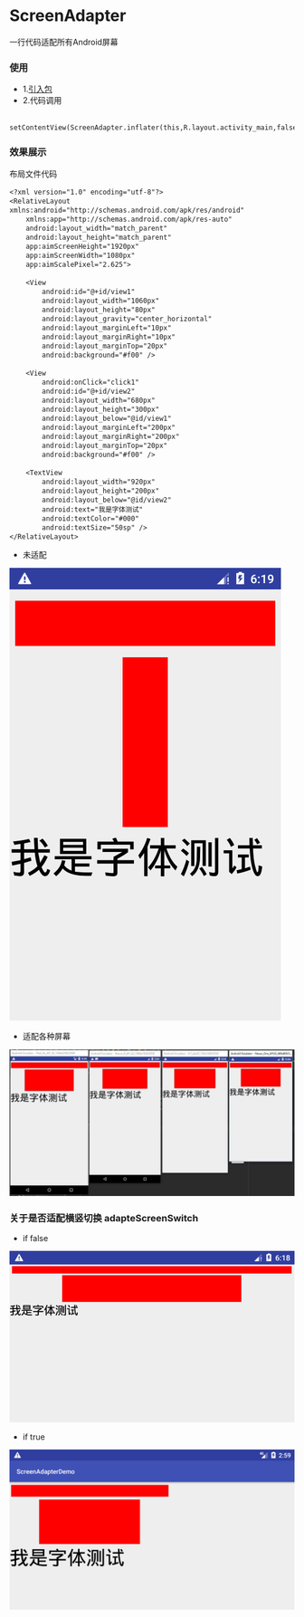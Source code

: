 # ScreenAdapter
一行代码适配所有Android屏幕
### 使用
- 1.[引入包](https://jitpack.io/#ReshapeDream/ScreenAdapter)
- 2.代码调用
```
 setContentView(ScreenAdapter.inflater(this,R.layout.activity_main,false));
```

### 效果展示
布局文件代码
```
<?xml version="1.0" encoding="utf-8"?>
<RelativeLayout xmlns:android="http://schemas.android.com/apk/res/android"
    xmlns:app="http://schemas.android.com/apk/res-auto"
    android:layout_width="match_parent"
    android:layout_height="match_parent"
    app:aimScreenHeight="1920px"
    app:aimScreenWidth="1080px"
    app:aimScalePixel="2.625">

    <View
        android:id="@+id/view1"
        android:layout_width="1060px"
        android:layout_height="80px"
        android:layout_gravity="center_horizontal"
        android:layout_marginLeft="10px"
        android:layout_marginRight="10px"
        android:layout_marginTop="20px"
        android:background="#f00" />

    <View
        android:onClick="click1"
        android:id="@+id/view2"
        android:layout_width="680px"
        android:layout_height="300px"
        android:layout_below="@id/view1"
        android:layout_marginLeft="200px"
        android:layout_marginRight="200px"
        android:layout_marginTop="20px"
        android:background="#f00" />

    <TextView
        android:layout_width="920px"
        android:layout_height="200px"
        android:layout_below="@id/view2"
        android:text="我是字体测试"
        android:textColor="#000"
        android:textSize="50sp" />
</RelativeLayout>
```
- 未适配

![未适配480x800](https://github.com/ReshapeDream/ScreenAdapter/blob/master/%E6%9C%AA%E9%80%82%E9%85%8D480x800.png)
- 适配各种屏幕

![适配各种屏幕](https://github.com/ReshapeDream/ScreenAdapter/blob/master/%E9%80%82%E9%85%8D%E5%90%84%E7%A7%8D%E5%B1%8F%E5%B9%95.jpg)
### 关于是否适配横竖切换 adapteScreenSwitch
- if false 

![false](https://github.com/ReshapeDream/ScreenAdapter/blob/master/%E6%A8%AA%E5%B1%8Ffalse.png)
- if true

![true](https://github.com/ReshapeDream/ScreenAdapter/blob/master/%E6%A8%AA%E5%B1%8Ftrue.png)
